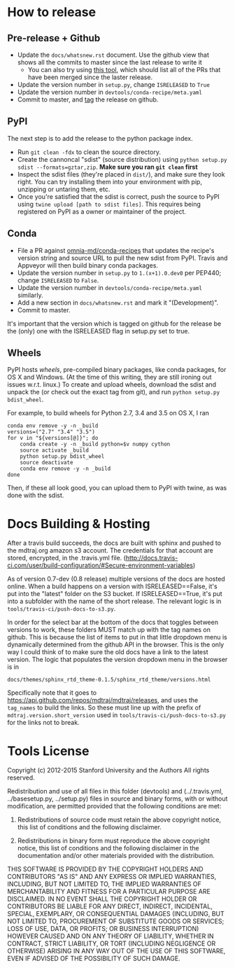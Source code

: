 How to release
===================

Pre-release + Github
--------------------
- Update the `docs/whatsnew.rst` document. Use the github view that shows all the
  commits to master since the last release to write it
   * You can also try using [this tool](https://github.com/rmcgibbo/gh-util), which should list all
     of the PRs that have been merged since the laster release.
- Update the version number in `setup.py`, change `ISRELEASED` to `True`
- Update the version number in `devtools/conda-recipe/meta.yaml`
- Commit to master, and [tag](https://github.com/mdtraj/mdtraj/releases) the
  release on github.

PyPI
----
The next step is to add the release to the python package index.

- Run `git clean -fdx` to clean the source directory.
- Create the cannoncal "sdist" (source distribution) using `python setup.py sdist --formats=gztar,zip`. **Make sure you ran `git clean` first**
- Inspect the sdist files (they're placed in `dist/`), and make sure they look right.
  You can try installing them into your environment with pip, unzipping or untaring them, etc.
- Once you're satisfied that the sdist is correct, push the source to PyPI using
  `twine upload [path to sdist files]`. This requires being registered on PyPI as a owner or maintainer
  of the project.

Conda
-----
- File a PR against [omnia-md/conda-recipes](https://github.com/omnia-md/conda-recipes) that
  updates the recipe's version string and source URL to pull the new sdist from PyPI. Travis
  and Appveyor will then build binary conda packages.
- Update the version number in `setup.py` to `1.(x+1).0.dev0` per PEP440;
  change `ISRELEASED` to `False`.
- Update the version number in `devtools/conda-recipe/meta.yaml` similarly.
- Add a new section in `docs/whatsnew.rst` and mark it "(Development)".
- Commit to master.

It's important that the version which is tagged on github for the release be
the (only) one with the ISRELEASED flag in setup.py set to true.

Wheels
------
PyPI hosts *wheels*, pre-compiled binary packages, like conda packages, for OS X and
Windows. (At the time of this writing, they are still ironing out issues w.r.t.
linux.) To create and upload wheels, download the sdist and unpack the (or check out
the exact tag from git), and run `python setup.py bdist_wheel`.

For example, to build wheels for Python 2.7, 3.4 and 3.5 on OS X, I ran
```
conda env remove -y -n _build
versions=("2.7" "3.4" "3.5")
for v in "${versions[@]}"; do
    conda create -y -n _build python=$v numpy cython
    source activate _build
    python setup.py bdist_wheel
    source deactivate
    conda env remove -y -n _build
done
```
Then, if these all look good, you can upload them to PyPI with twine, as was done with the
sdist.


Docs Building & Hosting
=======================

After a travis build succeeds, the docs are built with sphinx and pushed to
the mdtraj.org amazon s3 account. The credentials for that account are stored,
encrypted, in the .travis.yml file.
(http://docs.travis-ci.com/user/build-configuration/#Secure-environment-variables)

As of version 0.7-dev (0.8 release) multiple versions of the docs are hosted
online. When a build happens on a version with ISRELEASED==False, it's put into
the "latest" folder on the S3 bucket. If ISRELEASED==True, it's put into a
subfolder with the name of the short release. The relevant logic is in
`tools/travis-ci/push-docs-to-s3.py`.

In order for the select bar at the bottom of the docs that toggles between
versions to work, these folders MUST match up with the tag names on github.
This is because the list of items to put in that little dropdown menu is
dynamically determined from the github API in the browser. This is the only
way I could think of to make sure the old docs have a link to the latest
version. The logic that populates the version dropdown menu in the browser is in

`docs/themes/sphinx_rtd_theme-0.1.5/sphinx_rtd_theme/versions.html`

Specifically note that it goes to https://api.github.com/repos/mdtraj/mdtraj/releases,
and uses the `tag_names` to build the links. So these must line up with the
prefix of `mdtraj.version.short_version` used in `tools/travis-ci/push-docs-to-s3.py`
for the links not to break.

Tools License
=============
Copyright (c) 2012-2015 Stanford University and the Authors
All rights reserved.

Redistribution and use of all files in this folder (devtools) and (../.travis.yml,
../basesetup.py, ../setup.py) files in source and binary forms, with or without modification,
are permitted provided that the following conditions are met:

1. Redistributions of source code must retain the above copyright notice, this
list of conditions and the following disclaimer.

2. Redistributions in binary form must reproduce the above copyright notice,
this list of conditions and the following disclaimer in the documentation
and/or other materials provided with the distribution.

THIS SOFTWARE IS PROVIDED BY THE COPYRIGHT HOLDERS AND CONTRIBUTORS "AS IS" AND
ANY EXPRESS OR IMPLIED WARRANTIES, INCLUDING, BUT NOT LIMITED TO, THE IMPLIED
WARRANTIES OF MERCHANTABILITY AND FITNESS FOR A PARTICULAR PURPOSE ARE
DISCLAIMED. IN NO EVENT SHALL THE COPYRIGHT HOLDER OR CONTRIBUTORS BE LIABLE
FOR ANY DIRECT, INDIRECT, INCIDENTAL, SPECIAL, EXEMPLARY, OR CONSEQUENTIAL
DAMAGES (INCLUDING, BUT NOT LIMITED TO, PROCUREMENT OF SUBSTITUTE GOODS OR
SERVICES; LOSS OF USE, DATA, OR PROFITS; OR BUSINESS INTERRUPTION) HOWEVER
CAUSED AND ON ANY THEORY OF LIABILITY, WHETHER IN CONTRACT, STRICT LIABILITY,
OR TORT (INCLUDING NEGLIGENCE OR OTHERWISE) ARISING IN ANY WAY OUT OF THE USE
OF THIS SOFTWARE, EVEN IF ADVISED OF THE POSSIBILITY OF SUCH DAMAGE.
